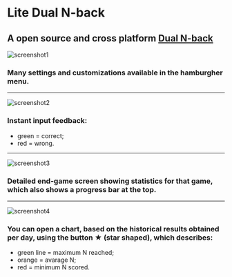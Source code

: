 # Lite Dual N-back
## A open source and cross platform [Dual N-back](https://4skinskywalker.github.io/Lite-Dual_N-back/)
![screenshot1](https://lh3.googleusercontent.com/-67MfE-CsJ6w/WHEOR18nKXI/AAAAAAAADlU/T7h9CaF5IwgjOIBN5mBEBBj5ss8CJ2eFACLcB/s1600/dualN-back.png)

### Many settings and customizations available in the hamburgher menu.

- - - -
![screenshot2](https://lh3.googleusercontent.com/-3SUzS0nTTGE/WHikXa6Hp5I/AAAAAAAADl8/k2dIQ7r85a0v_FU4QgwaKoJ-N9eoaknjQCLcB/s1600/ldnb2.png)

### Instant input feedback:
* green = correct;
* red = wrong.

- - - -
![screenshot3](https://lh3.googleusercontent.com/-ZTh7nRRef7s/WHiksT_EX6I/AAAAAAAADmA/efSxNzh2SGcjzH7EwrE5hxpARRwQnhUtACLcB/s1600/ldnb3.png)

### Detailed end-game screen showing statistics for that game, which also shows a progress bar at the top.

- - - -
![screenshot4](https://lh3.googleusercontent.com/-xHUeBF3ALe0/WHikzpBKXwI/AAAAAAAADmE/-gGMI2U40D0fkJfUfyTGCpRHsRDe8Va0wCLcB/s1600/ldnb5.png)

### You can open a chart, based on the historical results obtained per day, using the button ★ (star shaped), which describes:
* green line = maximum N reached;
* orange = avarage N;
* red = minimum N scored.
